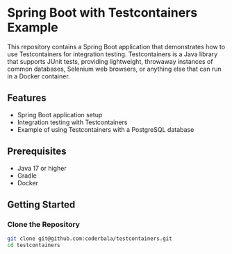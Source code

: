 # Spring Boot with Testcontainers Example

This repository contains a Spring Boot application that demonstrates how to use Testcontainers for integration testing. Testcontainers is a Java library that supports JUnit tests, providing lightweight, throwaway instances of common databases, Selenium web browsers, or anything else that can run in a Docker container.

## Features

- Spring Boot application setup
- Integration testing with Testcontainers
- Example of using Testcontainers with a PostgreSQL database

## Prerequisites

- Java 17 or higher
- Gradle
- Docker

## Getting Started

### Clone the Repository

```bash
git clone git@github.com:coderbala/testcontainers.git
cd testcontainers

